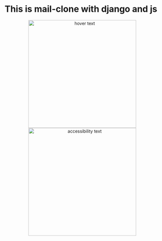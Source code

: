 # This is mail-clone with django and js
<p align="center">
  <img src="https://cs50.harvard.edu/web/2020/projects/3/images/inbox.png" width="350" title="hover text">
  <img src="https://cs50.harvard.edu/web/2020/projects/3/images/email.png" width="350" alt="accessibility text">
</p>
